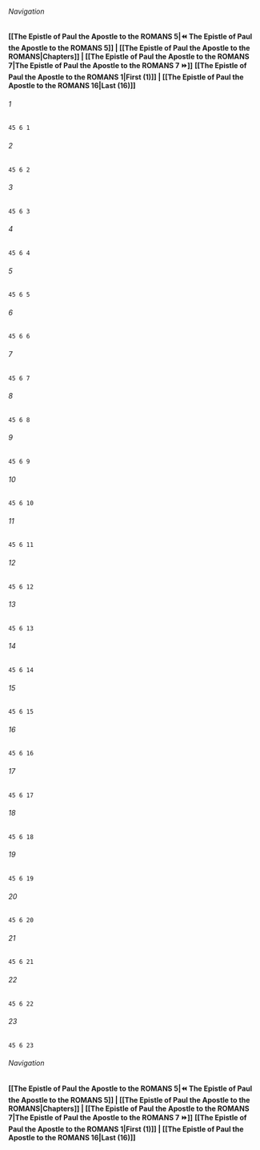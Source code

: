 
###### Navigation
**[[The Epistle of Paul the Apostle to the ROMANS 5|⏪ The Epistle of Paul the Apostle to the ROMANS 5]] | [[The Epistle of Paul the Apostle to the ROMANS|Chapters]] | [[The Epistle of Paul the Apostle to the ROMANS 7|The Epistle of Paul the Apostle to the ROMANS 7 ⏩]]**
**[[The Epistle of Paul the Apostle to the ROMANS 1|First (1)]] | [[The Epistle of Paul the Apostle to the ROMANS 16|Last (16)]]**

###### 1
``` verse
45 6 1 
```
###### 2
``` verse
45 6 2 
```
###### 3
``` verse
45 6 3 
```
###### 4
``` verse
45 6 4 
```
###### 5
``` verse
45 6 5 
```
###### 6
``` verse
45 6 6 
```
###### 7
``` verse
45 6 7 
```
###### 8
``` verse
45 6 8 
```
###### 9
``` verse
45 6 9 
```
###### 10
``` verse
45 6 10 
```
###### 11
``` verse
45 6 11 
```
###### 12
``` verse
45 6 12 
```
###### 13
``` verse
45 6 13 
```
###### 14
``` verse
45 6 14 
```
###### 15
``` verse
45 6 15 
```
###### 16
``` verse
45 6 16 
```
###### 17
``` verse
45 6 17 
```
###### 18
``` verse
45 6 18 
```
###### 19
``` verse
45 6 19 
```
###### 20
``` verse
45 6 20 
```
###### 21
``` verse
45 6 21 
```
###### 22
``` verse
45 6 22 
```
###### 23
``` verse
45 6 23 
```

###### Navigation
**[[The Epistle of Paul the Apostle to the ROMANS 5|⏪ The Epistle of Paul the Apostle to the ROMANS 5]] | [[The Epistle of Paul the Apostle to the ROMANS|Chapters]] | [[The Epistle of Paul the Apostle to the ROMANS 7|The Epistle of Paul the Apostle to the ROMANS 7 ⏩]]**
**[[The Epistle of Paul the Apostle to the ROMANS 1|First (1)]] | [[The Epistle of Paul the Apostle to the ROMANS 16|Last (16)]]**

